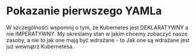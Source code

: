# Pokazanie pierwszego YAMLa


W szczególności wspomnij o tym, że Kubernetes jest DEKLARATYWNY a nie IMPERATYWNY. My określamy stan w jakim chcemy zobaczyć nasze zasoby, a nie to jak one mają być wdrażane - to Jak one są wdrażane jest już wewnątrz Kubernetesa.